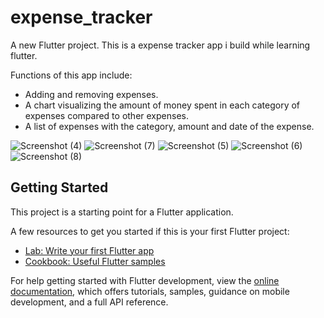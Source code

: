 # expense_tracker

A new Flutter project.
This is a expense tracker app i build while learning flutter.

Functions of this app include: 
- Adding and removing expenses.
- A chart visualizing the amount of money spent in each category of expenses compared to other expenses.
- A list of expenses with the category, amount and date of the expense.

![Screenshot (4)](https://github.com/JacoHg/expense_tracker/assets/168348167/76b0a03b-673a-4981-9df6-72d9e1517c42)
![Screenshot (7)](https://github.com/JacoHg/expense_tracker/assets/168348167/b162e575-8ce5-4513-ae60-3e4b5e59a65b)
![Screenshot (5)](https://github.com/JacoHg/expense_tracker/assets/168348167/516b3ec0-34d0-4a43-8925-052759435407)
![Screenshot (6)](https://github.com/JacoHg/expense_tracker/assets/168348167/246a7a74-8528-4428-a930-641609bd2241)
![Screenshot (8)](https://github.com/JacoHg/expense_tracker/assets/168348167/d7688f9a-ea01-4da4-b8ae-4ecea049b7c9)
## Getting Started

This project is a starting point for a Flutter application.

A few resources to get you started if this is your first Flutter project:

- [Lab: Write your first Flutter app](https://docs.flutter.dev/get-started/codelab)
- [Cookbook: Useful Flutter samples](https://docs.flutter.dev/cookbook)

For help getting started with Flutter development, view the
[online documentation](https://docs.flutter.dev/), which offers tutorials,
samples, guidance on mobile development, and a full API reference.
